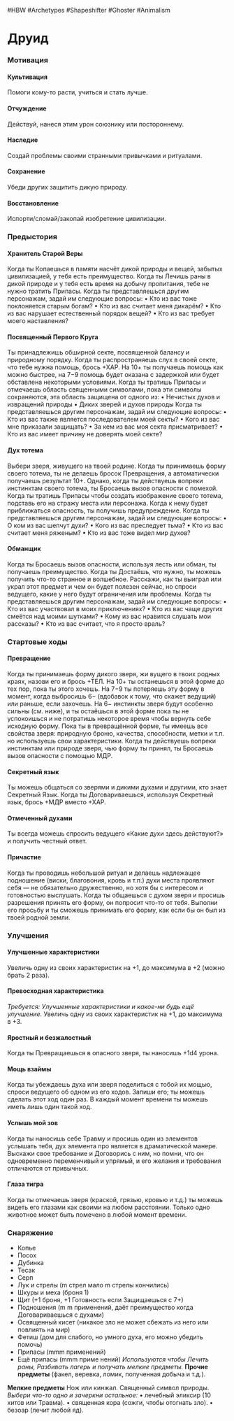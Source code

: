 #HBW #Archetypes #Shapeshifter #Ghoster #Animalism 
# Друид

### Мотивация

#### Культивация 
Помоги кому-то расти, учиться и стать лучше. 

#### Отчуждение 
Действуй, нанеся этим урон союзнику или постороннему.

#### Наследие 
Создай проблемы своими странными привычками и ритуалами. 

#### Сохранение
Убеди других защитить дикую природу.

#### Восстановление
Испорти/сломай/закопай изобретение цивилизации.

### Предыстория

#### Хранитель Старой Веры 
Когда ты Копаешься в памяти насчёт дикой природы и вещей, забытых цивилизацией, у тебя есть преимущество. 
Когда ты Лечишь раны в дикой природе и у тебя есть время на добычу пропитания, тебе не нужно тратить Припасы. 
Когда ты представляешься другим персонажам, задай им следующие вопросы: 
• Кто из вас тоже поклоняется старым богам? 
• Кто из вас считает меня дикарём? 
• Кто из вас нарушает естественный порядок вещей? 
• Кто из вас требует моего наставления?

#### Посвященный Первого Круга 
Ты принадлежишь обширной секте, посвященной балансу и природному порядку. Когда ты распространяешь слух в своей секте, что тебе нужна помощь, брось +ХАР. На 10+ ты получаешь помощь как можно быстрее, на 7−9 помощь будет оказана с задержкой или будет обставлена некоторыми условиями. 
Когда ты тратишь Припасы и отмечаешь область священными символами, пока эти символы сохраняются, эта область защищена от одного из: 
• Нечистых духов и извращений природы 
• Диких зверей и духов природы 
Когда ты представляешься другим персонажам, задай им следующие вопросы: 
• Кто из вас также является последователем моей секты? 
• Кого из вас мне приказали защищать? 
• За кем из вас моя секта присматривает?
• Кто из вас имеет причину не доверять моей секте?

#### Дух тотема 
Выбери зверя, живущего на твоей родине. Когда ты принимаешь форму своего тотема, ты не делаешь бросок Превращения, а автоматически получаешь результат 10+. Однако, когда ты действуешь вопреки инстинктам своего тотема, ты Бросаешь вызов опасности с помехой. 
Когда ты тратишь Припасы чтобы создать изображение своего тотема, подставь его на стражу места или персонажа. Когда к нему будет приближаться опасность, ты получишь предупреждение. 
Когда ты представляешься другим персонажам, задай им следующие вопросы: 
• О ком из вас шепчут духи? 
• Кого из вас преследует тьма? 
• Кто из вас считает меня ряженым? 
• Кто из вас тоже видел мир духов?

#### Обманщик 
Когда ты Бросаешь вызов опасности, используя лесть или обман, ты получаешь преимущество. 
Когда ты Достаёшь, что нужно, ты можешь получить что-то странное и волшебное. Расскажи, как ты выиграл или украл этот предмет и чем он будет полезен сейчас, но спроси ведущего, какие у него будут ограничения или проблемы. 
Когда ты представляешься другим персонажам, задай им следующие вопросы: 
• Кто из вас участвовал в моих приключениях? 
• Кто из вас чаще других смеётся над моими шутками? 
• Кому из вас нравится слушать мои рассказы?
• Кто из вас считает, что я просто враль?

### Стартовые ходы

#### Превращение 
Когда ты принимаешь форму дикого зверя, жи вущего в твоих родных краях, назови его и брось +ТЕЛ. На 10+ ты останешься в этой форме до тех пор, пока ты этого хочешь. На 7−9 ты потеряешь эту форму в момент, когда выбросишь 6− (вдобавок к тому, что скажет ведущий) или раньше, если захочешь. На 6− инстинкты зверя будут особенно сильны (см. ниже), и ты остаёшься в этой форме пока ты не успокоишься и не потратишь некоторое время чтобы вернуть себе исходную форму. 
Пока ты в превращённой форме, ты имеешь все свойства зверя: природную броню, качества, способности, метки и т.п. но используешь свои характеристики. 
Когда ты действуешь вопреки инстинктам или природе зверя, чью форму ты принял, ты Бросаешь вызов опасности с помощью МДР.

#### Секретный язык 
Ты можешь общаться со зверями и дикими духами и другими, кто знает Секретный Язык. 
Когда ты Договариваешься, используя Секретный язык, брось +МДР вместо +ХАР.

#### Отмеченный духами 
Ты всегда можешь спросить ведущего «Какие духи здесь действуют?» и получить честный ответ.

#### Причастие 
Когда ты проводишь небольшой ритуал и делаешь надлежащее подношение (виски, благовония, кровь и т.п.) духи места проявляют себя — не обязательно дружественно, но хотя бы с интересом и готовностью выслушать. 
Когда ты общаешься с духом зверя и просишь разрешения принять его форму, он попросит что-то от тебя. Выполни его просьбу и ты сможешь принимать его форму, как если бы он был из твоей родной земли.

### Улучшения

#### Улучшенные характеристики 
Увеличь одну из своих характеристик на +1, до максимума в +2 (можно брать 2 раза).

#### Превосходная характеристика 
*Требуется: Улучшенные характеристики и какое-ни будь ещё улучшение.* 
Увеличь одну из своих характеристик на +1, до максимума в +3.

#### Яростный и безжалостный 
Когда ты Превращаешься в опасного зверя, ты наносишь +1d4 урона.

#### Мощь взаймы 
Когда ты убеждаешь духа или зверя поделиться с тобой их мощью, спроси ведущего об одном из его ходов. Запиши его; ты можешь сделать этот ход один раз. В каждый момент времени ты можешь иметь лишь один такой ход.

#### Услышь мой зов 
Когда ты наносишь себе Травму и просишь один из элементов услышать тебя, дух элемента про является в драматической манере. Выскажи свое требование и Договорись с ним, но помни, что он одновременно переменчивый и упрямый, и его желания и требования отличаются от привычных.

#### Глаза тигра 
Когда ты отмечаешь зверя (краской, грязью, кровью и т.д.) ты можешь видеть его глазами как своими на любом расстоянии. Только одно животное может быть помечено в любой момент времени.

### Снаряжение

- Копье 
- Посох 
- Дубинка 
- Тесак 
- Серп 
- Лук и стрелы (m стрел мало m стрелы кончились) 
- Шкуры и меха (броня 1) 
- Щит (+1 броня, +1 Готовность если Защищаешься с 7+) 
- Подношения (m m применений, даёт преимущество когда Договариваешься с духами) 
- Освященный кисет (никакое зло не может сбежать из него или повлиять на мир) 
- Фетиш (дом для слабого, но умного духа, его можно убедить помочь) 
- Припасы (mmm применений)
- Ещё припасы (mmm приме нений)
*Используются чтобы Лечить раны, Разбивать лагерь и получать мелкие предметы.*
**Прочие предметы** (факел, веревка, ломик, полученная добыча и т.д.).

**Мелкие предметы**
Нож или кинжал. 
Священный символ природы. 
*Выбери что-то одно и зачеркни остальное:* 
• лечебный эликсир (10 хитов или Травма). 
• священная кора (сожги, чтобы отогнать зло). 
• безоар (лечит любой яд).